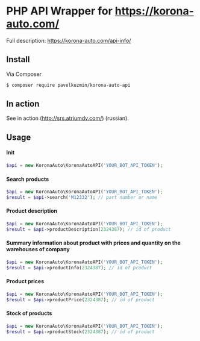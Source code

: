 # PHP API Wrapper for https://korona-auto.com/

Full description: https://korona-auto.com/api-info/

## Install

Via Composer

``` bash
$ composer require pavelkuzmin/korona-auto-api
```

## In action

See in action (http://srs.atriumdv.com/) (russian).

## Usage

#### Init
``` php
$api = new KoronaAuto\KoronaAutoAPI('YOUR_BOT_API_TOKEN');
```

#### Search products
```php
$api = new KoronaAuto\KoronaAutoAPI('YOUR_BOT_API_TOKEN');
$result = $api->search('M12332'); // part number or name
```

#### Product description
```php
$api = new KoronaAuto\KoronaAutoAPI('YOUR_BOT_API_TOKEN');
$result = $api->productDescription(2324387); // id of product
```

#### Summary information about product with prices and quantity on the warehouses of company
```php
$api = new KoronaAuto\KoronaAutoAPI('YOUR_BOT_API_TOKEN');
$result = $api->productInfo(2324387); // id of product
```

#### Product prices
```php
$api = new KoronaAuto\KoronaAutoAPI('YOUR_BOT_API_TOKEN');
$result = $api->productPrice(2324387); // id of product
```

#### Stock of products
```php
$api = new KoronaAuto\KoronaAutoAPI('YOUR_BOT_API_TOKEN');
$result = $api->productStock(2324387); // id of product
```
